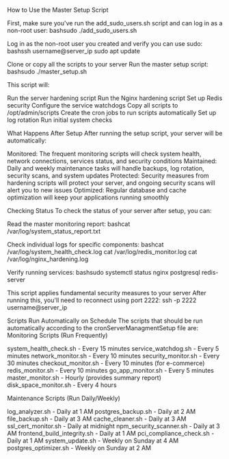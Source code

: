 How to Use the Master Setup Script

First, make sure you've run the add_sudo_users.sh script and can log in as a non-root user:
bashsudo ./add_sudo_users.sh

Log in as the non-root user you created and verify you can use sudo:
bashssh username@server_ip
sudo apt update

Clone or copy all the scripts to your server
Run the master setup script:
bashsudo ./master_setup.sh


This script will:

Run the server hardening script
Run the Nginx hardening script
Set up Redis security
Configure the service watchdogs
Copy all scripts to /opt/admin/scripts
Create the cron jobs to run scripts automatically
Set up log rotation
Run initial system checks

What Happens After Setup
After running the setup script, your server will be automatically:

Monitored: The frequent monitoring scripts will check system health, network connections, services status, and security conditions
Maintained: Daily and weekly maintenance tasks will handle backups, log rotation, security scans, and system updates
Protected: Security measures from hardening scripts will protect your server, and ongoing security scans will alert you to new issues
Optimized: Regular database and cache optimization will keep your applications running smoothly

Checking Status
To check the status of your server after setup, you can:

Read the master monitoring report:
bashcat /var/log/system_status_report.txt

Check individual logs for specific components:
bashcat /var/log/system_health_check.log
cat /var/log/redis_monitor.log
cat /var/log/nginx_hardening.log

Verify running services:
bashsudo systemctl status nginx postgresql redis-server

This script applies fundamental security measures to your server
After running this, you'll need to reconnect using port 2222: ssh -p 2222 username@server_ip

Scripts Run Automatically on Schedule
The scripts that should be run automatically according to the cronServerManagmentSetup file are:
Monitoring Scripts (Run Frequently)

system_health_check.sh - Every 15 minutes
service_watchdog.sh - Every 5 minutes
network_monitor.sh - Every 10 minutes
security_monitor.sh - Every 30 minutes
checkout_monitor.sh - Every 10 minutes (for e-commerce)
redis_monitor.sh - Every 10 minutes
go_app_monitor.sh - Every 5 minutes
master_monitor.sh - Hourly (provides summary report)
disk_space_monitor.sh - Every 4 hours

Maintenance Scripts (Run Daily/Weekly)

log_analyzer.sh - Daily at 1 AM
postgres_backup.sh - Daily at 2 AM
file_backup.sh - Daily at 3 AM
cache_cleaner.sh - Daily at 3 AM
ssl_cert_monitor.sh - Daily at midnight
npm_security_scanner.sh - Daily at 3 AM
frontend_build_integrity.sh - Daily at 1 AM
pci_compliance_check.sh - Daily at 1 AM
system_update.sh - Weekly on Sunday at 4 AM
postgres_optimizer.sh - Weekly on Sunday at 2 AM



